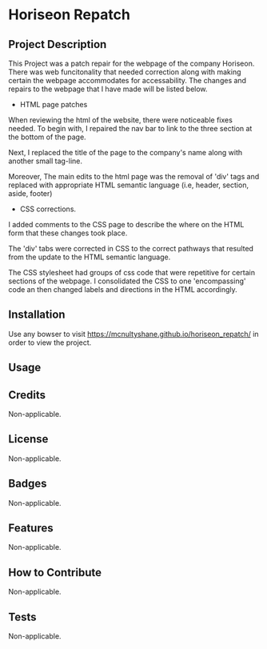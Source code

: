 # Horiseon Repatch

## Project Description

This Project was a patch repair for the webpage of the company Horiseon.  There was web funcitonality that needed correction along with making certain the webpage accommodates for accessability.  The changes and repairs to the webpage that I have made will be listed below.  

- HTML page patches

When reviewing the html of the website, there were noticeable fixes needed.  To begin with, I repaired the nav bar to link to the three section at the bottom of the page.

Next, I replaced the title of the page to the company's name along with another small tag-line.

Moreover, The main edits to the html page was the removal of 'div' tags and replaced with appropriate HTML semantic language (i.e, header, section, aside, footer)

- CSS corrections.

I added comments to the CSS page to describe the where on the HTML form that these changes took place. 

The 'div' tabs were corrected in CSS to the correct pathways that resulted from the update to the HTML semantic language.  

The CSS stylesheet had groups of css code that were repetitive for certain sections of the webpage.  I consolidated the CSS to one 'encompassing' code an then changed labels and directions in the HTML accordingly.


## Installation
Use any bowser to visit https://mcnultyshane.github.io/horiseon_repatch/ in order to view the project.

## Usage
  

## Credits
Non-applicable.

## License
Non-applicable.

## Badges
Non-applicable.

## Features
Non-applicable.

## How to Contribute
Non-applicable.

## Tests
Non-applicable.

